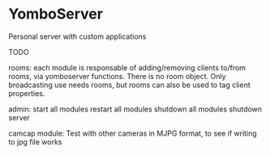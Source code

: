 
# YomboServer
Personal server with custom applications





TODO


rooms:
    each module is responsable of adding/removing clients to/from rooms, via yomboserver functions. There is no room object.
    Only broadcasting use needs rooms, but rooms can also be used to tag client properties.


admin:
    start all modules
    restart all modules
    shutdown all modules
    shutdown server

camcap module:
    Test with other cameras in MJPG format, to see if writing to jpg file works